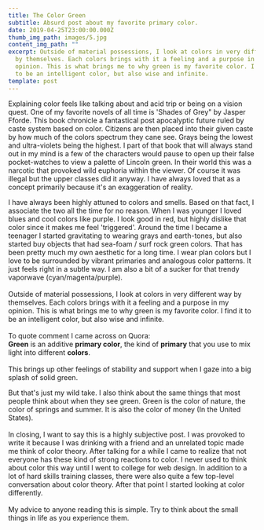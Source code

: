 ```yaml
---
title: The Color Green
subtitle: Absurd post about my favorite primary color.
date: 2019-04-25T23:00:00.000Z
thumb_img_path: images/5.jpg
content_img_path: ""
excerpt: Outside of material possessions, I look at colors in very different way
  by themselves. Each colors brings with it a feeling and a purpose in my
  opinion. This is what brings me to why green is my favorite color. I find it
  to be an intelligent color, but also wise and infinite.
template: post
---
```

Explaining color feels like talking about and acid trip or being on a vision quest. One of my favorite novels of all time is 'Shades of Grey" by Jasper Fforde. This book chronicle a fantastical post apocalyptic future ruled by caste system based on color. Citizens are then placed into their given caste by how much of the colors spectrum they cane see. Grays being the lowest and ultra-violets being the highest. I part of that book that will always stand out in my mind is a few of the characters would pause to open up their false pocket-watches to view a palette of Lincoln green. In their world this was a narcotic that provoked wild euphoria within the viewer. Of course it was illegal but the upper classes did it anyway. I have always loved that as a concept primarily because it's an exaggeration of reality.

I have always been highly attuned to colors and smells. Based on that fact, I associate the two all the time for no reason. When I was younger I loved blues and cool colors like purple. I look good in red, but highly dislike that color since it makes me feel 'triggered'. Around the time I became a teenager I started gravitating to wearing grays and earth-tones, but also started buy objects that had sea-foam / surf rock green colors. That has been pretty much my own aesthetic for a long time. I wear plan colors but I love to be surrounded by vibrant primaries and analogous color patterns. It just feels right in a subtle way. I am also a bit of a sucker for that trendy vaporwave (cyan/magenta/purple).\
\
Outside of material possessions, I look at colors in very different way by themselves. Each colors brings with it a feeling and a purpose in my opinion. This is what brings me to why green is my favorite color. I find it to be an intelligent color, but also wise and infinite. \
\
To quote comment I came across on Quora:\
**Green** is an additive **primary color**, the kind of **primary** that you use to mix light into different **colors**.\
\
This brings up other feelings of stability and support when I gaze into a big splash of solid green. 

But that's just my wild take. I also think about the same things that most people think about when they see green. Green is the color of nature, the color of springs and summer. It is also the color of money (In the United States).\
\
In closing, I want to say this is a highly subjective post. I was provoked to write it because I was drinking with a friend and an unrelated topic made me think of color theory. After talking for a while I came to realize that not everyone has these kind of strong reactions to color. I never used to think about color this way until I went to college for web design. In addition to a lot of hard skills training classes, there were also quite a few top-level conversation about color theory. After that point I started looking at color differently. \
\
My advice to anyone reading this is simple. Try to think about the small things in life as you experience them.